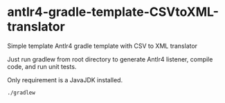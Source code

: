 # antlr4-gradle-template-CSVtoXML-translator

Simple template Antlr4 gradle template with CSV to XML translator

Just run gradlew from root directory to generate Antlr4 listener, compile code, and run unit tests.

Only requirement is a JavaJDK installed. 

```sh
./gradlew
```